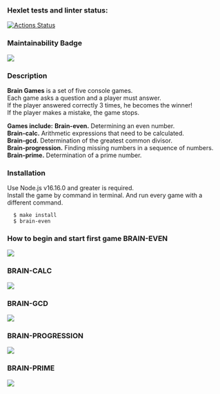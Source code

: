 ### Hexlet tests and linter status:
[![Actions Status](https://github.com/Loresina/js-starter-project-44/workflows/hexlet-check/badge.svg)](https://github.com/Loresina/js-starter-project-44/actions)

### Maintainability Badge

<a href="https://codeclimate.com/github/Loresina/js-starter-project-44/maintainability"><img src="https://api.codeclimate.com/v1/badges/e9c061f0b101564067cc/maintainability" /></a>

### Description

**Brain Games** is a set of five console games.  
Each game asks a question and a player must answer.  
If the player answered correctly 3 times, he becomes the winner!  
If the player makes a mistake, the game stops.
  
**Games include:**
**Brain-even.** Determining an even number.  
**Brain-calc.** Arithmetic expressions that need to be calculated.  
**Brain-gcd.** Determination of the greatest common divisor.  
**Brain-progression.** Finding missing numbers in a sequence of numbers.  
**Brain-prime.** Determination of a prime number.  

### Installation

Use Node.js v16.16.0 and greater is required.  
Install the game by command in terminal. And run every game with a different command.

```
  $ make install
  $ brain-even
```

### How to begin and start first game BRAIN-EVEN

<a href="https://asciinema.org/a/590083" target="_blank"><img src="https://asciinema.org/a/590083.svg" /></a>

### BRAIN-CALC

<a href="https://asciinema.org/a/590213" target="_blank"><img src="https://asciinema.org/a/590213.svg" /></a>

### BRAIN-GCD

<a href="https://asciinema.org/a/590639" target="_blank"><img src="https://asciinema.org/a/590639.svg" /></a>

### BRAIN-PROGRESSION

<a href="https://asciinema.org/a/590654" target="_blank"><img src="https://asciinema.org/a/590654.svg" /></a>

### BRAIN-PRIME

<a href="https://asciinema.org/a/590656" target="_blank"><img src="https://asciinema.org/a/590656.svg" /></a>

